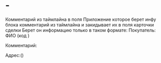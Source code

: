 # -
Комментарий из таймлайна в поля
Приложение которое берет инфу блока комментарий из таймлайна и закидывает их в поля карточки сделки
Берет он информацию только в таком формате:
Покупатель: ФИО (код )

Комментарий: 

Адрес:()
